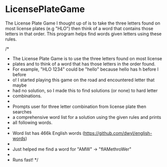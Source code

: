 # LicensePlateGame
The License Plate Game I thought up of is to take the three letters found on most license plates (e.g "HLO") then think of a word that contains those letters in that order. This program helps find words given letters using these rules.

/*
 * The License Plate Game is to use the three letters found on most license
 * plates and to think of a word that has those letters in the order found.
 * For example, "HLO 1234" could be "hello" because hello has h before l before
 * o! I started playing this game on the road and encountered letter that maybe
 * had no solution, so I made this to find solutions (or none) to hard letter
 * combinations.
 * 
 * Prompts user for three letter combination from license plate then searches
 * a comprehensive word list for a solution using the given rules and prints
 * all following words.
 * 
 * Word list has 466k English words (https://github.com/dwyl/english-words)
 * 
 * Just helped me find a word for "AMW" -> "flAMethroWer"
 * 
 * Runs fast!
 */

